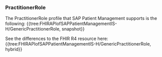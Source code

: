 ### PractitionerRole
The PractitionerRole profile that SAP Patient Management supports is the following:
{{tree:FHIRAPIofSAPPatientManagementIS-H/GenericPractitionerRole, snapshot}}

See the differences to the FHIR R4 resource here:
{{tree:FHIRAPIofSAPPatientManagementIS-H/GenericPractitionerRole, hybrid}}